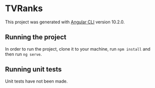 # TVRanks

This project was generated with [Angular CLI](https://github.com/angular/angular-cli) version 10.2.0.

## Running the project
In order to run the project, clone it to your machine, run `npm install` and then run `ng serve`.

## Running unit tests

Unit tests have not been made.
